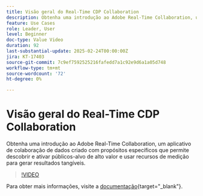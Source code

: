 ```yaml
---
title: Visão geral do Real-Time CDP Collaboration
description: Obtenha uma introdução ao Adobe Real-Time Collaboration, um aplicativo de colaboração de dados criado com propósitos específicos que permite descobrir e ativar públicos-alvo de alto valor e usar recursos de medição para gerar resultados tangíveis.
feature: Use Cases
role: Leader, User
level: Beginner
doc-type: Value Video
duration: 92
last-substantial-update: 2025-02-24T00:00:00Z
jira: KT-17403
source-git-commit: 7c9ef7592525216fafedd7a1c92e9d6a1a05d748
workflow-type: tm+mt
source-wordcount: '72'
ht-degree: 0%

---
```



# Visão geral do Real-Time CDP Collaboration

Obtenha uma introdução ao Adobe Real-Time Collaboration, um aplicativo de colaboração de dados criado com propósitos específicos que permite descobrir e ativar públicos-alvo de alto valor e usar recursos de medição para gerar resultados tangíveis.

>[!VIDEO](https://video.tv.adobe.com/v/3446801/?learn=on&enablevpops)

Para obter mais informações, visite a [documentação](https://experienceleague.adobe.com/en/docs/real-time-cdp-collaboration/using/home){target="_blank"}.
